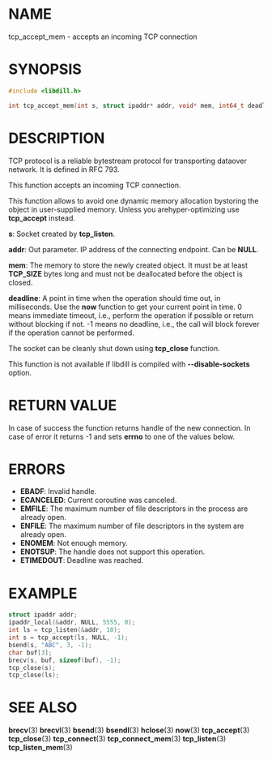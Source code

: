 # NAME

tcp_accept_mem - accepts an incoming TCP connection

# SYNOPSIS

```c
#include <libdill.h>

int tcp_accept_mem(int s, struct ipaddr* addr, void* mem, int64_t deadline);
```

# DESCRIPTION

TCP protocol is a reliable bytestream protocol for transporting dataover network. It is defined in RFC 793.

This function accepts an incoming TCP connection.

This function allows to avoid one dynamic memory allocation bystoring the object in user-supplied memory. Unless you arehyper-optimizing use **tcp_accept** instead.

**s**: Socket created by **tcp_listen**.

**addr**: Out parameter. IP address of the connecting endpoint. Can be **NULL**.

**mem**: The memory to store the newly created object. It must be at least **TCP_SIZE** bytes long and must not be deallocated before the object is closed.

**deadline**: A point in time when the operation should time out, in milliseconds. Use the **now** function to get your current point in time. 0 means immediate timeout, i.e., perform the operation if possible or return without blocking if not. -1 means no deadline, i.e., the call will block forever if the operation cannot be performed.

The socket can be cleanly shut down using **tcp_close** function.

This function is not available if libdill is compiled with **--disable-sockets** option.

# RETURN VALUE

In case of success the function returns handle of the new connection. In case of error it returns -1 and sets **errno** to one of the values below.

# ERRORS

* **EBADF**: Invalid handle.
* **ECANCELED**: Current coroutine was canceled.
* **EMFILE**: The maximum number of file descriptors in the process are already open.
* **ENFILE**: The maximum number of file descriptors in the system are already open.
* **ENOMEM**: Not enough memory.
* **ENOTSUP**: The handle does not support this operation.
* **ETIMEDOUT**: Deadline was reached.

# EXAMPLE

```c
struct ipaddr addr;
ipaddr_local(&addr, NULL, 5555, 0);
int ls = tcp_listen(&addr, 10);
int s = tcp_accept(ls, NULL, -1);
bsend(s, "ABC", 3, -1);
char buf[3];
brecv(s, buf, sizeof(buf), -1);
tcp_close(s);
tcp_close(ls);
```

# SEE ALSO

**brecv**(3) **brecvl**(3) **bsend**(3) **bsendl**(3) **hclose**(3) **now**(3) **tcp_accept**(3) **tcp_close**(3) **tcp_connect**(3) **tcp_connect_mem**(3) **tcp_listen**(3) **tcp_listen_mem**(3) 

